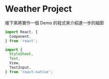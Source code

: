 # Weather Project

接下來將實作一個 Demo 的程式來介紹進一步的細節



```javascript
import React, {
  Component,
} from 'react';

import {
  StyleSheet,
  Text,
  View,
  TextInput,
} from 'react-native';
```